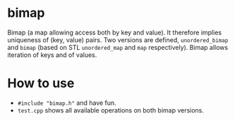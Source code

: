 # bimap
Bimap (a map allowing access both by key and value). It therefore implies uniqueness of (key, value) pairs.
Two versions are defined, `unordered_bimap` and `bimap` (based on STL `unordered_map` and `map` respectively).
Bimap allows iteration of keys and of values.

# How to use
* `#include "bimap.h"` and have fun.
* `test.cpp` shows all available operations on both bimap versions.
